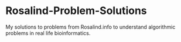 # Rosalind-Problem-Solutions
My solutions to problems from Rosalind.info to understand algorithmic problems in real life bioinformatics.
